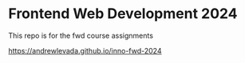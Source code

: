 # Frontend Web Development 2024

This repo is for the fwd course assignments

https://andrewlevada.github.io/inno-fwd-2024
